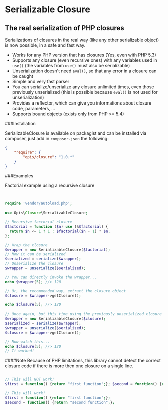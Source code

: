 Serializable Closure
====================

The real serialization of PHP closures
--------------------

Serializations of closures in the real way (like any other serializable object) is now possible, in a safe and fast way.

 * Works for any PHP version that has closures (Yes, even with PHP 5.3)
 * Supports any closure (even recursive ones) with any variables used in `use()` (the variables from `use()` must also be serializable)
 * Unserialization doesn't need `eval()`, so that any error in a closure can be caught
 * Simple and very fast parser
 * You can serialize/unserialize any closure unlimited times, even those previously unserialized (this is possible because `eval()` is not used for unserialization)
 * Provides a reflector, which can give you informations about closure code, parameters, ...
 * Supports bound objects (exists only from PHP >= 5.4)


###Installation

SerializableClosure is available on packagist and can be installed via composer, just add in `composer.json` the following:

```json
{
    "require": {
        "opis/closure": "1.0.*"
    }
}
```

###Examples

Factorial example using a recursive closure

```php


require 'vendor/autoload.php';

use Opis\Closure\SerializableClosure;

// Recursive factorial closure
$factorial = function ($n) use (&$factorial) {
  return $n <= 1 ? 1 : $factorial($n - 1) * $n;
};

// Wrap the closure
$wrapper = new SerializableClosure($factorial);
// Now it can be serialized
$serialized = serialize($wrapper);
// Unserialize the closure
$wrapper = unserialize($serialized);

// You can directly invoke the wrapper...
echo $wrapper(5); //> 120

// Or, the recommended way, extract the closure object
$closure = $wrapper->getClosure();

echo $closure(5); //> 120

// Once again, but this time using the previously unserialized closure
$wrapper = new SerializableClosure($closure);
$serialized = serialize($wrapper);
$wrapper = unserialize($serialized);
$closure = $wrapper->getClosure();

// Now watch this...
echo $closure(5); //> 120
// It worked!

```

####Note
Because of PHP limitations, this library cannot detect the correct closure code if there is more then one closure on a single line.

```php

// This will NOT work!
$first = function() {return "first function";}; $second = function() {return "second function";};

// This will work!
$first = function() {return "first function";};
$second = function() {return "second function";};
```
